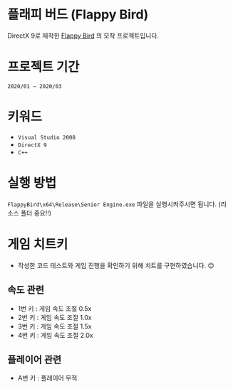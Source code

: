 # 플래피 버드 (Flappy Bird)
DirectX 9로 제작한 [Flappy Bird](https://flappybird.fandom.com/wiki/Flappy_Bird) 의 모작 프로젝트입니다.

# 프로젝트 기간
`2020/01 ~ 2020/03`

# 키워드
- `Visual Studio 2008`
- `DirectX 9`
- `C++`

# 실행 방법
`FlappyBird\x64\Release\Senior Engine.exe` 파일을 실행시켜주시면 됩니다. 
(리소스 폴더 중요!!)

# 게임 치트키
- 작성한 코드 테스트와 게임 진행을 확인하기 위해 치트를 구현하였습니다. 😊

## 속도 관련
- 1번 키 : 게임 속도 조절 0.5x
- 2번 키 : 게임 속도 조절 1.0x
- 3번 키 : 게임 속도 조절 1.5x
- 4번 키 : 게임 속도 조절 2.0x

## 플레이어 관련
- A번 키 : 플레이어 무적
